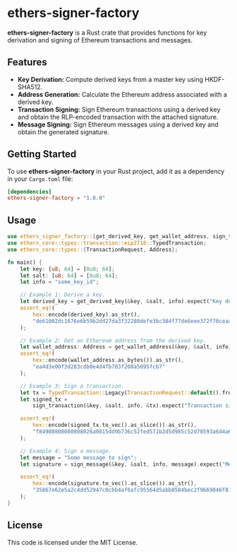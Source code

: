 # ethers-signer-factory

**ethers-signer-factory** is a Rust crate that provides functions for key derivation and signing of Ethereum
transactions and messages.

## Features

- **Key Derivation:** Compute derived keys from a master key using HKDF-SHA512.
- **Address Generation:** Calculate the Ethereum address associated with a derived key.
- **Transaction Signing:** Sign Ethereum transactions using a derived key and obtain the RLP-encoded transaction with
  the attached signature.
- **Message Signing:** Sign Ethereum messages using a derived key and obtain the generated signature.

## Getting Started

To use **ethers-signer-factory** in your Rust project, add it as a dependency in your `Cargo.toml` file:

```toml
[dependencies]
ethers-signer-factory = "1.0.0"
```

## Usage

```rust
use ethers_signer_factory::{get_derived_key, get_wallet_address, sign_transaction, sign_message};
use ethers_core::types::transaction::eip2718::TypedTransaction;
use ethers_core::types::{TransactionRequest, Address};

fn main() {
    let key: [u8; 64] = [0u8; 64];
    let salt: [u8; 64] = [0u8; 64];
    let info = "some_key_id";

    // Example 1: Derive a key.
    let derived_key = get_derived_key(&key, &salt, info).expect("Key derivation failed");
    assert_eq!(
        hex::encode(derived_key).as_str(),
        "de61002dc1676e6b59b2dd27da3f32280defe3bc384f77de6eee372f70ceaae7"
    );

    // Example 2: Get an Ethereum address from the derived key.
    let wallet_address: Address = get_wallet_address(&key, &salt, info).expect("Wallet creation failed");
    assert_eq!(
        hex::encode(wallet_address.as_bytes()).as_str(),
        "ea4d3e00f3d283cdb0e4d4fb783f208a5095fcb7"
    );

    // Example 3: Sign a transaction.
    let tx = TypedTransaction::Legacy(TransactionRequest::default().from(wallet_address));
    let signed_tx =
        sign_transaction(&key, &salt, info, &tx).expect("Transaction signing failed");

    assert_eq!(
        hex::encode(signed_tx.to_vec().as_slice()).as_str(),
        "f84980808080808026a0815dd9b736c52fed571b2d5d985c52d78593a6d4a602f8455e88437127076013a02c8cd1f163af8303dc83aaaf48d2a03bff3697f6c922951809c19c0593841b34"
    );

    // Example 4: Sign a message.
    let message = "Some message to sign";
    let signature = sign_message(&key, &salt, info, message).expect("Message signing failed");

    assert_eq!(
        hex::encode(signature.to_vec().as_slice()).as_str(),
        "35867e62e5a2c4dd52947c0cbb4af6afc95564d5abb0584bec2f9669046f81aa0d22dba8e6844fb125b93fec9a3e3684916dc4541e45bdc824cf18b5ab2409c81c"
    );
}
```

## License

This code is licensed under the MIT License.